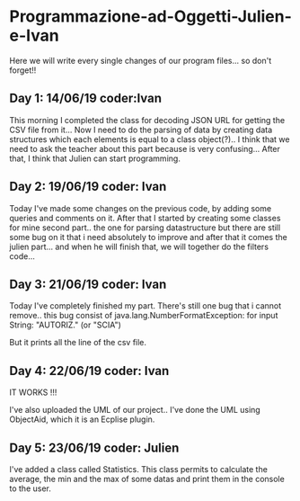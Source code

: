 # Programmazione-ad-Oggetti-Julien-e-Ivan
Here we will write every single changes of our program files... so don't forget!! 

Day 1:  14/06/19  coder:Ivan
----------------------------
This morning I completed the class for decoding JSON URL for getting the CSV file from it...
Now I need to do the parsing of data by creating data structures which each elements is equal to a class object(?)..
I think that we need to ask the teacher about this part because is very confusing...
After that, I think that Julien can start programming.

Day 2:  19/06/19 coder: Ivan
----------------------------
Today I've made some changes on the previous code, by adding some queries and comments on it. After that I started by creating some classes for mine second part.. the one for parsing datastructure but there are still some bug on it that i need absolutely to improve and after that it comes the julien part... and when he will finish that, we will together do the filters code... 

Day 3: 21/06/19 coder: Ivan
---------------------------
Today I've completely finished my part. There's still one bug that i cannot remove.. this bug consist of  java.lang.NumberFormatException: for input String: "AUTORIZ." (or "SCIA")

But it prints all the line of the csv file.

Day 4: 22/06/19 coder: Ivan
---------------------------
IT WORKS !!!

I've also uploaded the UML of our project.. I've done the UML using ObjectAid, which it is an Ecplise plugin.

Day 5: 23/06/19 coder: Julien
-----------------------------
I've added a class called Statistics. This class permits to calculate the average, the min and the max of some datas and print them in the console to the user.
